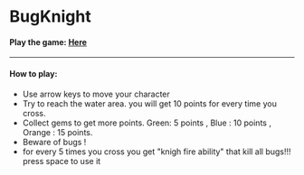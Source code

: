 # BugKnight
#### Play the game: [Here](https://udacity-saudi.github.io/Arcade-Master-4)
---
#### How to play:
* Use arrow keys to move your character
* Try to reach the water area. you will get 10 points for every time you cross.
* Collect gems to get more points. Green: 5 points , Blue : 10 points , Orange : 15 points.
* Beware of bugs !
* for every 5 times you cross you get "knigh fire ability" that kill all bugs!!! press space to use it
